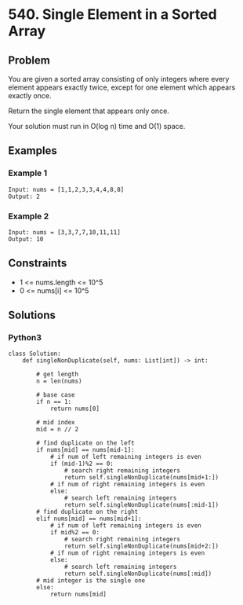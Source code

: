 # 540. Single Element in a Sorted Array

## Problem

You are given a sorted array consisting of only integers where every element appears exactly twice, except for one element which appears exactly once.

Return the single element that appears only once.

Your solution must run in O(log n) time and O(1) space.

## Examples

### Example 1

```
Input: nums = [1,1,2,3,3,4,4,8,8]
Output: 2
```

### Example 2

```
Input: nums = [3,3,7,7,10,11,11]
Output: 10
```

## Constraints

* 1 <= nums.length <= 10^5
* 0 <= nums[i] <= 10^5

## Solutions

### Python3

```
class Solution:
    def singleNonDuplicate(self, nums: List[int]) -> int:
        
        # get length
        n = len(nums)

        # base case
        if n == 1:
            return nums[0]

        # mid index
        mid = n // 2

        # find duplicate on the left
        if nums[mid] == nums[mid-1]:
            # if num of left remaining integers is even 
            if (mid-1)%2 == 0:
                # search right remaining integers
                return self.singleNonDuplicate(nums[mid+1:])
            # if num of right remaining integers is even
            else:
                # search left remaining integers
                return self.singleNonDuplicate(nums[:mid-1])
        # find duplicate on the right
        elif nums[mid] == nums[mid+1]:
            # if num of left remaining integers is even
            if mid%2 == 0:
                # search right remaining integers
                return self.singleNonDuplicate(nums[mid+2:])
            # if num of right remaining integers is even
            else:
                # search left remaining integers
                return self.singleNonDuplicate(nums[:mid])
        # mid integer is the single one
        else:
            return nums[mid]
```
